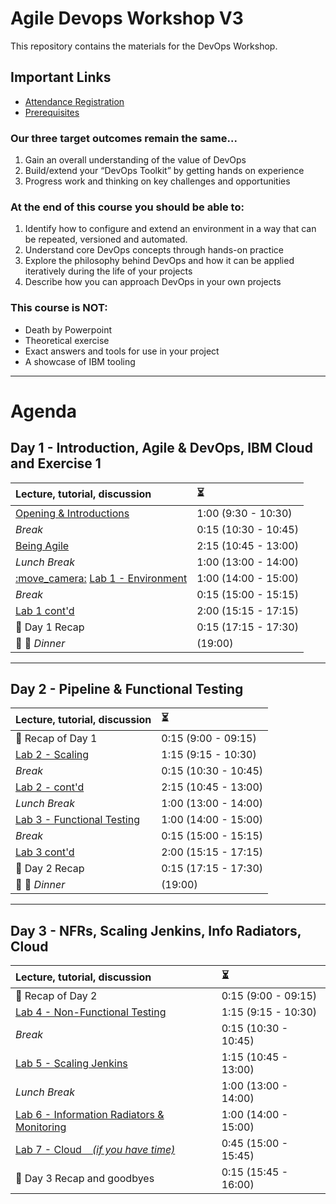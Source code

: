 # Agile Devops Workshop V3

This repository contains the materials for the DevOps Workshop.

## Important Links

* [Attendance Registration](/Prereqs/registration.md)
* [Prerequisites](/Prereqs/README.md)

### Our three target outcomes remain the same...

1. Gain an overall understanding of the value of DevOps
1. Build/extend your “DevOps Toolkit” by getting hands on experience
1. Progress work and thinking on key challenges and opportunities

### At the end of this course you should be able to:

1. Identify how to configure and extend an environment in a way that can be repeated, versioned and automated.
1. Understand core DevOps concepts through hands-on practice
1. Explore the philosophy behind DevOps and how it can be applied iteratively during the life of your projects
1. Describe how you can approach DevOps in your own projects

### This course is NOT:

* Death by Powerpoint
* Theoretical exercise
* Exact answers and tools for use in your project
* A showcase of IBM tooling

---
# Agenda

## Day 1 - Introduction, Agile & DevOps, IBM Cloud and Exercise 1

| Lecture, tutorial, discussion                                                                                                            | :hourglass_flowing_sand: |
| :--------------------------------------------------------------------------------------------------------------------------------------- | :----------------------- |
| [Opening & Introductions](/Intro/README.md)                                                                                                             | 1:00 (9:30 - 10:30)
| _Break_ | 0:15 (10:30 - 10:45)
| [Being Agile](/Intro/beingagile.md) | 2:15 (10:45 - 13:00)
| _Lunch Break_                        | 1:00 (13:00 - 14:00)     |
| [:move_camera:](https://brorlandi.github.io/StarWarsIntroCreator/#!/AKSB-_-44ff1KEfVSgm0) [Lab 1 - Environment](/Lab_1/README.md) | 1:00 (14:00 - 15:00)
| _Break_                                                                                                                                  | 0:15 (15:00 - 15:15)     |
| [Lab 1 cont'd](/Lab_1/lab1.md) | 2:00 (15:15 - 17:15)
| :tophat: Day 1 Recap                                                                                                                              | 0:15 (17:15 - 17:30)
| :fork_and_knife: :wine_glass: _Dinner_                           | (19:00)     |

---
## Day 2 - Pipeline & Functional Testing

| Lecture, tutorial, discussion                  | :hourglass_flowing_sand: |
|:---------------------------------------------- |:------------------------ |
| :tophat: Recap of Day 1 | 0:15 (9:00 - 09:15)      |
| [Lab 2 - Scaling](/Lab_2/README.md) | 1:15 (9:15 - 10:30)      |
| _Break_ | 0:15 (10:30 - 10:45)
| [Lab 2 - cont'd](/Lab_2/README.md) | 2:15 (10:45 - 13:00)      |
| _Lunch Break_                                  | 1:00 (13:00 - 14:00)     |
| [Lab 3 - Functional Testing](/Lab_3/README.md)             | 1:00 (14:00 - 15:00)     |
| _Break_                                        | 0:15 (15:00 - 15:15)     |
| [Lab 3 cont'd](/Lab_3/README.md)               | 2:00 (15:15 - 17:15)     |
| :tophat: Day 2 Recap                           | 0:15 (17:15 - 17:30)     |
| :fork_and_knife: :wine_glass: _Dinner_                           | (19:00)     |

---
## Day 3 - NFRs, Scaling Jenkins, Info Radiators, Cloud

| Lecture, tutorial, discussion                  | :hourglass_flowing_sand: |
|:---------------------------------------------- |:------------------------ |
| :tophat: Recap of Day 2 | 0:15 (9:00 - 09:15)      |
| [Lab 4 - Non-Functional Testing](/Lab_4/README.md) | 1:15 (9:15 - 10:30)      |
| _Break_ | 0:15 (10:30 - 10:45)
| [Lab 5 - Scaling Jenkins](/Lab_5/README.md) | 1:15 (10:45 - 13:00)      |
| _Lunch Break_                                  | 1:00 (13:00 - 14:00)     |
| [Lab 6 - Information Radiators & Monitoring](/Lab_6/README.md)             | 1:00 (14:00 - 15:00)     |
| [Lab 7 - Cloud &nbsp;&nbsp; _(if you have time)_](/Lab_7/README.md)             | 0:45 (15:00 - 15:45)  |
| :tophat: Day 3 Recap and goodbyes                | 0:15 (15:45 - 16:00)     |
